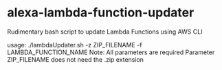 # alexa-lambda-function-updater
Rudimentary bash script to update Lambda Functions using AWS CLI

usage: ./lambdaUpdater.sh -z ZIP_FILENAME -f LAMBDA_FUNCTION_NAME
Note: All parameters are required
Parameter ZIP_FILENAME does not need the .zip extension
